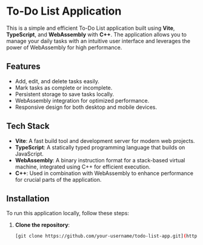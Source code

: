 # To-Do List Application

This is a simple and efficient To-Do List application built using **Vite**, **TypeScript**, and **WebAssembly** with **C++**. The application allows you to manage your daily tasks with an intuitive user interface and leverages the power of WebAssembly for high performance.

## Features

- Add, edit, and delete tasks easily.
- Mark tasks as complete or incomplete.
- Persistent storage to save tasks locally.
- WebAssembly integration for optimized performance.
- Responsive design for both desktop and mobile devices.

## Tech Stack

- **Vite**: A fast build tool and development server for modern web projects.
- **TypeScript**: A statically typed programming language that builds on JavaScript.
- **WebAssembly**: A binary instruction format for a stack-based virtual machine, integrated using C++ for efficient execution.
- **C++**: Used in combination with WebAssembly to enhance performance for crucial parts of the application.

## Installation

To run this application locally, follow these steps:

1. **Clone the repository**:
   ```bash
   [git clone https://github.com/your-username/todo-list-app.git](https://github.com/tkshsbcue/ToDoList-Using-Priority-Queue-DS-IA.git)


